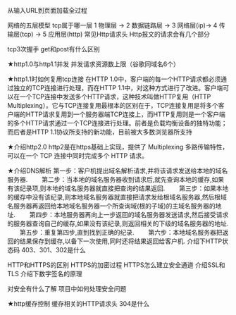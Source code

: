 
从输入URL到页面加载全过程

网络的五层模型 tcp属于哪一层
    1 物理层 -> 2 数据链路层 -> 3 网络层(ip)-> 4 传输层(tcp) -> 5 应用层(http)
常见Http请求头 Http报文的请求会有几个部分

tcp3次握手
get和post有什么区别

★http1.0与http1.1并发
    并发请求资源数上限（谷歌同域名6个）

★http1.1时如何复用tcp连接
    在HTTP 1.0中，客户端的每一个HTTP请求都必须通过独立的TCP连接进行处理，而在HTTP 1.1中，对这种方式进行了改进。客户端可以在一个TCP连接中发送多个HTTP请求，这种技术叫做HTTP复用（HTTP Multiplexing）。它与TCP连接复用最根本的区别在于，TCP连接复用是将多个客户端的HTTP请求复用到一个服务器端TCP连接上，而HTTP复用则是一个客户端的多个HTTP请求通过一个TCP连接进行处理。前者是负载均衡设备的独特功能；而后者是HTTP 1.1协议所支持的新功能，目前被大多数浏览器所支持

★介绍http2.0
    http2是在https基础上实现，提供了 Multiplexing 多路传输特性，可以在一个 TCP 连接中同时完成多个 HTTP 请求。

★介绍DNS解析
    第一步：客户机提出域名解析请求,并将该请求发送给本地的域名服务器.
　　第二步：当本地的域名服务器收到请求后,就先查询本地的缓存,如果有该纪录项,则本地的域名服务器就直接把查询的结果返回.
　　第三步：如果本地的缓存中没有该纪录,则本地域名服务器就直接把请求发给根域名服务器,然后根域名服务器再返回给本地域名服务器一个所查询域(根的子域)的主域名服务器的地址.
　　第四步：本地服务器再向上一步返回的域名服务器发送请求,然后接受请求的服务器查询自己的缓存,如果没有该纪录,则返回相关的下级的域名服务器的地址.
　　第五步：重复第四步,直到找到正确的纪录.
　　第六步：本地域名服务器把返回的结果保存到缓存,以备下一次使用,同时还将结果返回给客户机.
介绍下HTTP状态码 403、301、302是什么

HTTP和HTTPS的区别 HTTPS的加密过程 HTTPS怎么建立安全通道
介绍SSL和TLS
介绍下数字签名的原理

对安全有什么了解
项目中如何处理安全问题

★http缓存控制 缓存相关的HTTP请求头 304是什么
